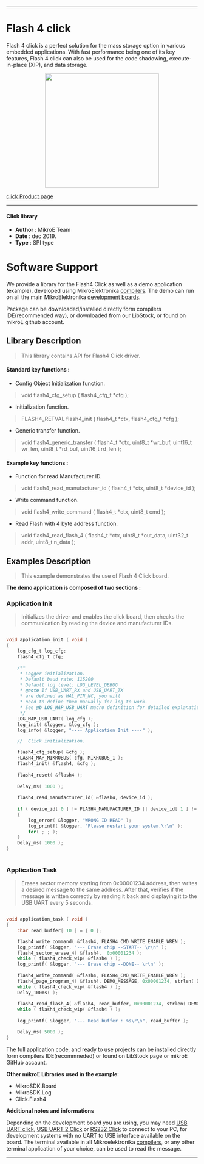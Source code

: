 
---
# Flash 4 click

Flash 4 click is a perfect solution for the mass storage option in various embedded applications. With fast performance being one of its key features, Flash 4 click can also be used for the code shadowing, execute-in-place (XIP), and data storage.

<p align="center">
  <img src="https://download.mikroe.com/images/click_for_ide/flash4_click.png" height=300px>
</p>

[click Product page](https://www.mikroe.com/flash-4-click)

---


#### Click library 

- **Author**        : MikroE Team
- **Date**          : dec 2019.
- **Type**          : SPI type


# Software Support

We provide a library for the Flash4 Click 
as well as a demo application (example), developed using MikroElektronika 
[compilers](https://shop.mikroe.com/compilers). 
The demo can run on all the main MikroElektronika [development boards](https://shop.mikroe.com/development-boards).

Package can be downloaded/installed directly form compilers IDE(recommended way), or downloaded from our LibStock, or found on mikroE github account. 

## Library Description

> This library contains API for Flash4 Click driver.

#### Standard key functions :

- Config Object Initialization function.
> void flash4_cfg_setup ( flash4_cfg_t *cfg ); 
 
- Initialization function.
> FLASH4_RETVAL flash4_init ( flash4_t *ctx, flash4_cfg_t *cfg );

- Generic transfer function.
> void flash4_generic_transfer ( flash4_t *ctx, uint8_t *wr_buf, uint16_t wr_len, uint8_t *rd_buf, uint16_t rd_len );


#### Example key functions :

- Function for read Manufacturer ID.
> void flash4_read_manufacturer_id ( flash4_t *ctx, uint8_t *device_id );
 
- Write command function.
> void flash4_write_command ( flash4_t *ctx, uint8_t cmd );

- Read Flash with 4 byte address function.
> void flash4_read_flash_4 ( flash4_t *ctx, uint8_t *out_data, uint32_t addr, uint8_t n_data );

## Examples Description

> This example demonstrates the use of Flash 4 Click board. 

**The demo application is composed of two sections :**

### Application Init 

> Initializes the driver and enables the click board, then checks the communication by reading the device and manufacturer IDs.

```c

void application_init ( void )
{
    log_cfg_t log_cfg;
    flash4_cfg_t cfg;

    /** 
     * Logger initialization.
     * Default baud rate: 115200
     * Default log level: LOG_LEVEL_DEBUG
     * @note If USB_UART_RX and USB_UART_TX 
     * are defined as HAL_PIN_NC, you will 
     * need to define them manually for log to work. 
     * See @b LOG_MAP_USB_UART macro definition for detailed explanation.
     */
    LOG_MAP_USB_UART( log_cfg );
    log_init( &logger, &log_cfg );
    log_info( &logger, "---- Application Init ----" );

    //  Click initialization.

    flash4_cfg_setup( &cfg );
    FLASH4_MAP_MIKROBUS( cfg, MIKROBUS_1 );
    flash4_init( &flash4, &cfg );
    
    flash4_reset( &flash4 );
    
    Delay_ms( 1000 );
    
    flash4_read_manufacturer_id( &flash4, device_id );
    
    if ( device_id[ 0 ] != FLASH4_MANUFACTURER_ID || device_id[ 1 ] != FLASH4_DEVICE_ID )
    {
        log_error( &logger, "WRONG ID READ" );
        log_printf( &logger, "Please restart your system.\r\n" );
        for( ; ; );
    }
    Delay_ms( 1000 );
}
  
```

### Application Task

> Erases sector memory starting from 0x00001234 address, then writes a desired message
> to the same address. After that, verifies if the message is written correctly by reading 
> it back and displaying it to the USB UART every 5 seconds.

```c

void application_task ( void )
{
    char read_buffer[ 10 ] = { 0 };

    flash4_write_command( &flash4, FLASH4_CMD_WRITE_ENABLE_WREN );
    log_printf( &logger, "--- Erase chip --START-- \r\n" );
    flash4_sector_erase_4( &flash4,  0x00001234 );
    while ( flash4_check_wip( &flash4 ) );
    log_printf( &logger, "--- Erase chip --DONE-- \r\n" );
    
    flash4_write_command( &flash4, FLASH4_CMD_WRITE_ENABLE_WREN );
    flash4_page_program_4( &flash4, DEMO_MESSAGE, 0x00001234, strlen( DEMO_MESSAGE ) );
    while ( flash4_check_wip( &flash4 ) );
    Delay_100ms( );
    
    flash4_read_flash_4( &flash4, read_buffer, 0x00001234, strlen( DEMO_MESSAGE ) );
    while ( flash4_check_wip( &flash4 ) );
    
    log_printf( &logger, "--- Read buffer : %s\r\n", read_buffer );

    Delay_ms( 5000 );
}  

```

The full application code, and ready to use projects can be  installed directly form compilers IDE(recommneded) or found on LibStock page or mikroE GitHub accaunt.

**Other mikroE Libraries used in the example:** 

- MikroSDK.Board
- MikroSDK.Log
- Click.Flash4

**Additional notes and informations**

Depending on the development board you are using, you may need 
[USB UART click](https://shop.mikroe.com/usb-uart-click), 
[USB UART 2 Click](https://shop.mikroe.com/usb-uart-2-click) or 
[RS232 Click](https://shop.mikroe.com/rs232-click) to connect to your PC, for 
development systems with no UART to USB interface available on the board. The 
terminal available in all Mikroelektronika 
[compilers](https://shop.mikroe.com/compilers), or any other terminal application 
of your choice, can be used to read the message.



---
